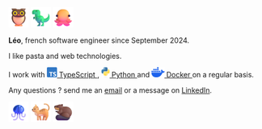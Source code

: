 <p>
    <img src="assets/owl.png"  style="height:40px;" /> 
    <img src="assets/trex.png"  style="height:40px;" />
    <img src="assets/octopus.png"  style="height:40px;" />
</p>

<p>
  <b>Léo</b>, french software engineer since September 2024. 

I like pasta and web technologies.

I work with  <a href="https://www.typescriptlang.org/"> <img src="assets/ts-logo.png"  style="height:20px;" /> TypeScript </a>, <a href="https://www.python.org/"> <img src="assets/python-logo.png" style="height:20px;" /> Python </a>  and <a href="https://www.docker.com/"> <img src="assets/docker-logo.png"  style="height:20px;" /> Docker </a> on a regular basis.

Any questions ? send me an [email](mailto:leofiloche.wk[at]gmail.com) or a message on [LinkedIn](https://www.linkedin.com/in/leofiloche/).
</p>


<p>
    <img src="assets/jellyfish.png"  style="height:40px;" /> 
    <img src="assets/cat.png"  style="height:40px;" />
    <img src="assets/beaver.png"  style="height:40px;" />
</p>

